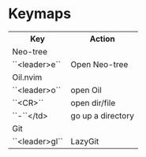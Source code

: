 Keymaps
=======

<table>
    <tr>
        <th>Key</th>
        <th>Action</th>
    </tr>
    <tr>
        <td colspan="2">Neo-tree</td>
    </tr>
    <tr>
        <td>``&lt;leader&gt;e``</td>
        <td>Open Neo-tree</td>
    </tr>
    <tr>
        <td colspan="2">Oil.nvim</td>
    </tr>
    <tr>
        <td>``&lt;leader&gt;o``</td>
        <td>open Oil</td>
    </tr>
    <tr>
        <td>``&lt;CR>``</td>
        <td>open dir/file</td>
    </tr>
    <tr>
        <td>``-``&lt;/td>
        <td>go up a directory</td>
    </tr>
    <tr>
        <td colspan="2">Git</td>
    </tr>
    <tr>
        <td>``&lt;leader&gt;gl``</td>
        <td>LazyGit</td>
    </tr>
</table>

